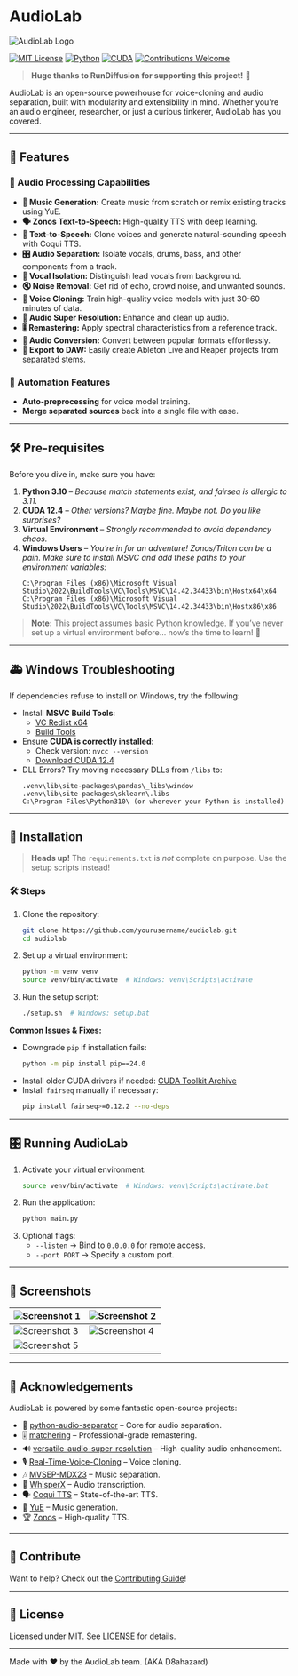 # AudioLab

![AudioLab Logo](./res/audiolab_lg.png)

[![MIT License](https://img.shields.io/badge/license-MIT-blue.svg)](LICENSE)
[![Python](https://img.shields.io/badge/python-3.10%2B-blue.svg)](https://www.python.org/downloads/)
[![CUDA](https://img.shields.io/badge/CUDA-cu121-brightgreen)](https://developer.nvidia.com/cuda-downloads)
[![Contributions Welcome](https://img.shields.io/badge/contributions-welcome-brightgreen)](CONTRIBUTING.md)

> **Huge thanks to RunDiffusion for supporting this project!** 🎉

AudioLab is an open-source powerhouse for voice-cloning and audio separation, built with modularity and extensibility in mind. Whether you're an audio engineer, researcher, or just a curious tinkerer, AudioLab has you covered.

---

## 🌟 Features

### 🎵 Audio Processing Capabilities
- **🎼 Music Generation:** Create music from scratch or remix existing tracks using YuE.
- **🗣️ Zonos Text-to-Speech:** High-quality TTS with deep learning.
- **📢 Text-to-Speech:** Clone voices and generate natural-sounding speech with Coqui TTS.
- **🎛️ Audio Separation:** Isolate vocals, drums, bass, and other components from a track.
- **🎤 Vocal Isolation:** Distinguish lead vocals from background.
- **🔇 Noise Removal:** Get rid of echo, crowd noise, and unwanted sounds.
- **🧬 Voice Cloning:** Train high-quality voice models with just 30-60 minutes of data.
- **🚀 Audio Super Resolution:** Enhance and clean up audio.
- **🎚️ Remastering:** Apply spectral characteristics from a reference track.
- **🔄 Audio Conversion:** Convert between popular formats effortlessly.
- **📜 Export to DAW:** Easily create Ableton Live and Reaper projects from separated stems.

### 🤖 Automation Features
- **Auto-preprocessing** for voice model training.
- **Merge separated sources** back into a single file with ease.

---

## 🛠️ Pre-requisites

Before you dive in, make sure you have:

1. **Python 3.10** – *Because match statements exist, and fairseq is allergic to 3.11.*
2. **CUDA 12.4** – *Other versions? Maybe fine. Maybe not. Do you like surprises?*
3. **Virtual Environment** – *Strongly recommended to avoid dependency chaos.*
4. **Windows Users** – *You’re in for an adventure! Zonos/Triton can be a pain. Make sure to install MSVC and add these paths to your environment variables:*
   ```plaintext
   C:\Program Files (x86)\Microsoft Visual Studio\2022\BuildTools\VC\Tools\MSVC\14.42.34433\bin\Hostx64\x64
   C:\Program Files (x86)\Microsoft Visual Studio\2022\BuildTools\VC\Tools\MSVC\14.42.34433\bin\Hostx86\x86
   ```

> **Note:** This project assumes basic Python knowledge. If you’ve never set up a virtual environment before... now’s the time to learn! 🚀

---

## 🚑 Windows Troubleshooting

If dependencies refuse to install on Windows, try the following:

- Install **MSVC Build Tools**:
  - [VC Redist x64](https://aka.ms/vs/17/release/vc_redist.x64.exe)
  - [Build Tools](https://aka.ms/vs/17/release/vs_BuildTools.exe)
- Ensure **CUDA is correctly installed**:
  - Check version: `nvcc --version`
  - [Download CUDA 12.4](https://developer.download.nvidia.com/compute/cuda/12.4.0/local_installers/cuda_12.4.0_551.61_windows.exe)
- DLL Errors? Try moving necessary DLLs from `/libs` to:
  ```plaintext
  .venv\lib\site-packages\pandas\_libs\window
  .venv\lib\site-packages\sklearn\.libs
  C:\Program Files\Python310\ (or wherever your Python is installed)
  ```

---

## 🚀 Installation

> **Heads up!** The `requirements.txt` is *not* complete on purpose. Use the setup scripts instead!

### 🛠 Steps

1. Clone the repository:
   ```bash
   git clone https://github.com/yourusername/audiolab.git
   cd audiolab
   ```
2. Set up a virtual environment:
   ```bash
   python -m venv venv
   source venv/bin/activate  # Windows: venv\Scripts\activate
   ```
3. Run the setup script:
   ```bash
   ./setup.sh  # Windows: setup.bat
   ```

**Common Issues & Fixes:**
- Downgrade `pip` if installation fails:
  ```bash
  python -m pip install pip==24.0
  ```
- Install older CUDA drivers if needed: [CUDA Toolkit Archive](https://developer.nvidia.com/cuda-toolkit-archive)
- Install `fairseq` manually if necessary:
  ```bash
  pip install fairseq>=0.12.2 --no-deps
  ```

---

## 🎛️ Running AudioLab

1. Activate your virtual environment:
   ```bash
   source venv/bin/activate  # Windows: venv\Scripts\activate.bat
   ```
2. Run the application:
   ```bash
   python main.py
   ```
3. Optional flags:
   - `--listen` → Bind to `0.0.0.0` for remote access.
   - `--port PORT` → Specify a custom port.

---

## 📸 Screenshots

| ![Screenshot 1](./res/img/ss1_zonos.png) | ![Screenshot 2](./res/img/ss2_tts.png) |
|---------------------------------|---------------------------------|
| ![Screenshot 3](./res/img/ss3_yue.png) | ![Screenshot 4](./res/img/ss4_process.png) |
| ![Screenshot 5](./res/img/ss4_train.png) | |

---

## 🤝 Acknowledgements

AudioLab is powered by some fantastic open-source projects:
- 🎵 [python-audio-separator](https://github.com/nomadkaraoke/python-audio-separator) – Core for audio separation.
- 🎚 [matchering](https://github.com/sergree/matchering) – Professional-grade remastering.
- 🔊 [versatile-audio-super-resolution](https://github.com/haoheliu/versatile_audio_super_resolution) – High-quality audio enhancement.
- 🎙 [Real-Time-Voice-Cloning](https://github.com/RVC-Project/Retrieval-based-Voice-Conversion-WebUI) – Voice cloning.
- 🎶 [MVSEP-MDX23](https://github.com/ZFTurbo/MVSEP-MDX23-music-separation-model) – Music separation.
- 📜 [WhisperX](https://github.com/m-bain/whisperX) – Audio transcription.
- 🗣 [Coqui TTS](https://github.com/coqui-ai/TTS) – State-of-the-art TTS.
- 🎼 [YuE](https://github.com/multimodal-art-projection/YuE) – Music generation.
- 🏆 [Zonos](https://github.com/Zyphra/Zonos) – High-quality TTS.

---

## 🌟 Contribute

Want to help? Check out the [Contributing Guide](CONTRIBUTING.md)! 

---

## 📜 License

Licensed under MIT. See [LICENSE](LICENSE) for details.

---

Made with ❤️ by the AudioLab team. (AKA D8ahazard)
